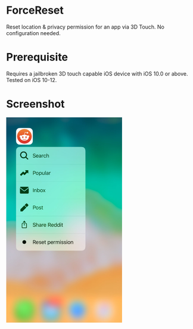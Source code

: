 # ForceReset
Reset location &amp; privacy permission for an app via 3D Touch. No configuration needed. 

# Prerequisite
Requires a jailbroken 3D touch capable iOS device with iOS 10.0 or above. Tested on iOS 10-12.

# Screenshot
<img src="https://github.com/lucaIz-ldx/ForceReset/blob/master/screenshot.jpg" width="310.5"/>
